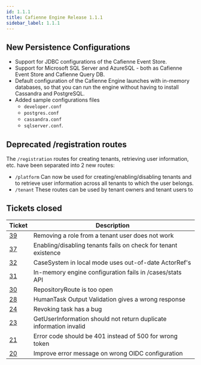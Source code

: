 ```yaml
---
id: 1.1.1
title: Cafienne Engine Release 1.1.1
sidebar_label: 1.1.1
---
```


## New Persistence Configurations

- Support for JDBC configurations of the Cafienne Event Store.
- Support for Microsoft SQL Server and AzureSQL - both as Cafienne Event Store and Cafienne Query DB.
- Default configuration of the Cafienne Engine launches with in-memory databases, so that you can run the engine without having to install Cassandra and PostgreSQL.
- Added sample configurations files 
  - `developer.conf`
  - `postgres.conf`
  - `cassandra.conf`
  - `sqlserver.conf`.

## Deprecated /registration routes
The `/registration` routes for creating tenants, retrieving user information, etc. have been separated into 2 new routes:
- `/platform` Can now be used for creating/enabling/disabling tenants and to retrieve user information across all tenants to which the user belongs. 
- `/tenant` These routes can be used by tenant owners and tenant users to 

## Tickets closed

| Ticket | Description |
|--------|-------------|
| [39](https://github.com/cafienne/cafienne-engine/issues/39) | Removing a role from a tenant user does not work  |
| [37](https://github.com/cafienne/cafienne-engine/issues/37) | Enabling/disabling tenants fails on check for tenant existence |
| [32](https://github.com/cafienne/cafienne-engine/issues/32) | CaseSystem in local mode uses out-of-date ActorRef's |
| [31](https://github.com/cafienne/cafienne-engine/issues/31) | In-memory engine configuration fails in /cases/stats API |
| [30](https://github.com/cafienne/cafienne-engine/issues/30) | RepositoryRoute is too open |
| [28](https://github.com/cafienne/cafienne-engine/issues/28) | HumanTask Output Validation gives a wrong response |
| [24](https://github.com/cafienne/cafienne-engine/issues/24) | Revoking task has a bug |
| [23](https://github.com/cafienne/cafienne-engine/issues/23) | GetUserInformation should not return duplicate information invalid |
| [21](https://github.com/cafienne/cafienne-engine/issues/21) | Error code should be 401 instead of 500 for wrong token |
| [20](https://github.com/cafienne/cafienne-engine/issues/20) | Improve error message on wrong OIDC configuration |
